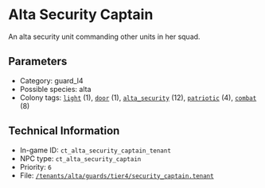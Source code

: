 # Alta Security Captain

An alta security unit commanding other units in her squad.

## Parameters

- Category: guard_l4
- Possible species: alta
- Colony tags: [`light`](https://ceterai.github.io/MyEnternia/Wiki/Tags/Light) (1), [`door`](https://ceterai.github.io/MyEnternia/Wiki/Tags/Door) (1), [`alta_security`](https://ceterai.github.io/MyEnternia/Wiki/Tags/AltaSecurity) (12), [`patriotic`](https://ceterai.github.io/MyEnternia/Wiki/Tags/Patriotic) (4), [`combat`](https://ceterai.github.io/MyEnternia/Wiki/Tags/Combat) (8)

## Technical Information

- In-game ID: `ct_alta_security_captain_tenant`
- NPC type: `ct_alta_security_captain`
- Priority: `6`
- File: [`/tenants/alta/guards/tier4/security_captain.tenant`](https://github.com/Ceterai/Enternia/blob/main/tenants/alta/guards/tier4/security_captain.tenant)
